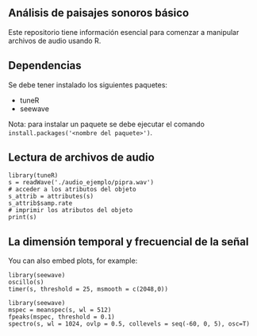 ## Análisis de paisajes sonoros básico

Este repositorio tiene información esencial para comenzar a manipular archivos de audio usando R.

## Dependencias

Se debe tener instalado los siguientes paquetes:

- tuneR
- seewave

Nota: para instalar un paquete se debe ejecutar el comando `install.packages('<nombre del paquete>')`.

## Lectura de archivos de audio


```{r load_sound}
library(tuneR)
s = readWave('./audio_ejemplo/pipra.wav')
# acceder a los atributos del objeto
s_attrib = attributes(s)  
s_attrib$samp.rate
# imprimir los atributos del objeto
print(s)
```

## La dimensión temporal y frecuencial de la señal

You can also embed plots, for example:

```{r}
library(seewave)
oscillo(s)
timer(s, threshold = 25, msmooth = c(2048,0))
```

```{r}
library(seewave)
mspec = meanspec(s, wl = 512)
fpeaks(mspec, threshold = 0.1)
spectro(s, wl = 1024, ovlp = 0.5, collevels = seq(-60, 0, 5), osc=T)
```

